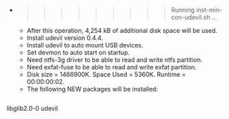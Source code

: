 * >>>>>>>>> Running inst-min-con-udevil.sh ...
  * After this operation, 4,254 kB of additional disk space will be used.
  * Install udevil version 0.4.4.
  * Install udevil to auto mount USB devices.
  * Set devmon to auto start on startup.
  * Need ntfs-3g driver to be able to read and write ntfs partition.
  * Need exfat-fuse to be able to read and write exfat partition.
  * Disk size = 1466900K. Space Used = 5360K. Runtime = 00:00:00:02.
  * The following NEW packages will be installed:
  ```bash
libglib2.0-0 udevil
  ```
